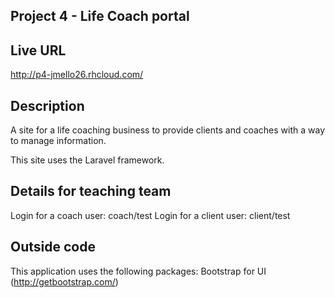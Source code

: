 ## Project 4 - Life Coach portal

## Live URL
http://p4-jmello26.rhcloud.com/

## Description
A site for a life coaching business to provide clients and coaches with a way to manage information. 

This site uses the Laravel framework.

## Details for teaching team
Login for a coach user: 	coach/test
Login for a client user: 	client/test

## Outside code
This application uses the following packages:
	Bootstrap for UI (http://getbootstrap.com/)
	